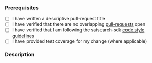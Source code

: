 ### Prerequisites

- [ ] I have written a descriptive pull-request title
- [ ] I have verified that there are no overlapping [pull-requests](https://github.com/RHEAGROUP/satsearch-sdk/pulls) open
- [ ] I have verified that I am following the satsearch-sdk [code style guidelines](https://raw.githubusercontent.com/RHEAGROUP/satsearch-sdk/master/.github/CONTRIBUTING.md)
- [ ] I have provided test coverage for my change (where applicable)

### Description
<!-- A description of the changes proposed in the pull-request -->

<!-- Thanks for contributing to satsearch-sdk! -->